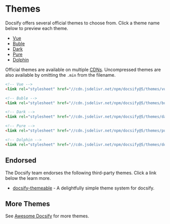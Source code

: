 # Themes

Docsify offers several official themes to choose from. Click a theme name below to preview each theme.

- <a href="#" data-theme="vue">Vue</a>
- <a href="#" data-theme="buble">Buble</a>
- <a href="#" data-theme="dark">Dark</a>
- <a href="#" data-theme="pure">Pure</a>
- <a href="#" data-theme="dolphin">Dolphin</a>

Official themes are available on multiple [CDNs](cdn). Uncompressed themes are also available by omitting the `.min` from the filename.

<!-- prettier-ignore -->
```html
<!-- Vue -->
<link rel="stylesheet" href="//cdn.jsdelivr.net/npm/docsify@5/themes/vue.min.css" />

<!-- Buble -->
<link rel="stylesheet" href="//cdn.jsdelivr.net/npm/docsify@5/themes/buble.min.css" />

<!-- Dark -->
<link rel="stylesheet" href="//cdn.jsdelivr.net/npm/docsify@5/themes/dark.min.css" />

<!-- Pure -->
<link rel="stylesheet" href="//cdn.jsdelivr.net/npm/docsify@5/themes/pure.min.css" />

<!-- Dolphin -->
<link rel="stylesheet" href="//cdn.jsdelivr.net/npm/docsify@5/themes/dolphin.min.css" />
```

## Endorsed

The Docsify team endorses the following third-party themes. Click a link below the learn more.

- [docsify-themeable](https://jhildenbiddle.github.io/docsify-themeable) - A delightfully simple theme system for docsify.

## More Themes

See [Awesome Docsify](awesome) for more themes.

<script>
  const previewElm = Docsify.dom.findAll('a[data-theme]');
  const stylesheetElms = Docsify.dom.findAll('link[rel="stylesheet"]');

  previewElm.forEach(elm => {
    elm.onclick = (e) => {
      e.preventDefault();
      const title = e.target.getAttribute('data-theme');

      stylesheetElms.forEach(theme => {
        theme.disabled = theme.title !== title;
      });
    };
  });

</script>

